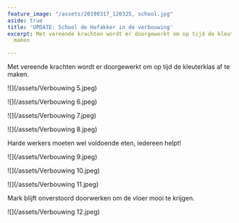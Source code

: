 ```yaml
---
feature_image: "/assets/20190317_120325, school.jpg"
aside: true
title: 'UPDATE: School de Hofakker in de verbouwing'
excerpt: Met vereende krachten wordt er doorgewerkt om op tijd de kleuterklas af te
  maken

---
```

Met vereende krachten wordt er doorgewerkt om op tijd de kleuterklas af te maken.

![](/assets/Verbouwing 5.jpeg)

![](/assets/Verbouwing 6.jpeg)

![](/assets/Verbouwing 7.jpeg)

![](/assets/Verbouwing 8.jpeg)

Harde werkers moeten wel voldoende eten, iedereen helpt!

![](/assets/Verbouwing 9.jpeg)

![](/assets/Verbouwing 10.jpeg)

![](/assets/Verbouwing 11.jpeg)

Mark blijft onverstoord doorwerken om de vloer mooi te krijgen.

![](/assets/Verbouwing 12.jpeg)